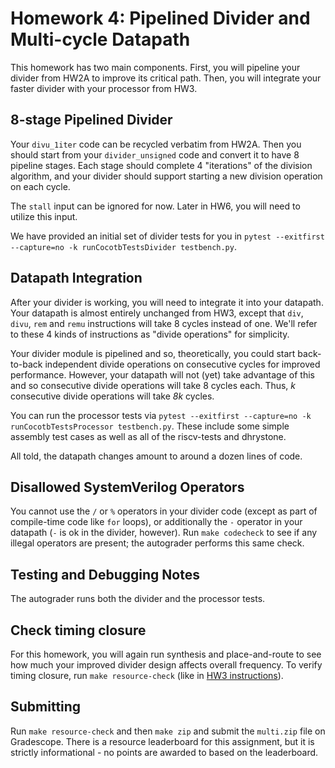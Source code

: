 # Homework 4: Pipelined Divider and Multi-cycle Datapath

This homework has two main components. First, you will pipeline your divider from HW2A to improve its critical path. Then, you will integrate your faster divider with your processor from HW3.

## 8-stage Pipelined Divider

Your `divu_1iter` code can be recycled verbatim from HW2A. Then you should start from your `divider_unsigned` code and convert it to have 8 pipeline stages. Each stage should complete 4 "iterations" of the division algorithm, and your divider should support starting a new division operation on each cycle.

The `stall` input can be ignored for now. Later in HW6, you will need to utilize this input.

We have provided an initial set of divider tests for you in `pytest --exitfirst --capture=no -k runCocotbTestsDivider testbench.py`. 

## Datapath Integration

After your divider is working, you will need to integrate it into your datapath. Your datapath is almost entirely unchanged from HW3, except that `div`, `divu`, `rem` and `remu` instructions will take 8 cycles instead of one. We'll refer to these 4 kinds of instructions as "divide operations" for simplicity.

Your divider module is pipelined and so, theoretically, you could start back-to-back independent divide operations on consecutive cycles for improved performance. However, your datapath will not (yet) take advantage of this and so consecutive divide operations will take 8 cycles each. Thus, *k* consecutive divide operations will take *8k* cycles.

You can run the processor tests via `pytest --exitfirst --capture=no -k runCocotbTestsProcessor testbench.py`. These include some simple assembly test cases as well as all of the riscv-tests and dhrystone.

All told, the datapath changes amount to around a dozen lines of code.


## Disallowed SystemVerilog Operators

You cannot use the `/` or `%` operators in your divider code (except as part of compile-time code like `for` loops), or additionally the `-` operator in your datapath (`-` is ok in the divider, however). Run `make codecheck` to see if any illegal operators are present; the autograder performs this same check.

## Testing and Debugging Notes

The autograder runs both the divider and the processor tests.

## Check timing closure

For this homework, you will again run synthesis and place-and-route to see how much your improved divider design affects overall frequency. To verify timing closure, run `make resource-check` (like in [HW3 instructions](../hw3-singlecycle/README.md#check-timing-closure)).


## Submitting

Run `make resource-check` and then `make zip` and submit the `multi.zip` file on Gradescope. There is a resource
leaderboard for this assignment, but it is strictly informational - no points are awarded to based on the leaderboard.
